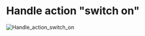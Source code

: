 # Handle action "switch on"

![Handle_action_switch_on](https://www.plantuml.com/plantuml/svg/ZP71IiGm48RlUOhVdDfJxyh27lKkWgSoD5CRI2SXcI2BxBilQTLL536t8TzyyqzoB4fPwnhCJShqiX9guIVEwYSA3pEY6BCXnYJAwjL7mJs92moQjigMLw_JWYWMRmO0_8pEAw_m1JRGccmFNLZGdRZq6_A1xTSDz09XocDhBB_oxTmMLhIUiIWfum0RnTxzPFPme-CoPP-se0VOvrYnnsNNHcmgV3DmA8p_-XuNpjpIIznLhVug4-Tdywdj95xN-KDxYXKJYKHzJmjTID4DGtkTOUYlaVS9Pw3zKqpcoEBg6Yu0 "Handle_action_switch_on")

<!-- 
```plantuml
@startuml
!pragma useVerticalIf on

start

partition Handle action "switch on" {
    if (item is "lamp") then (yes)
        if ("lamp" is in near_items) then (yes)
            :set lamp_state = "on";
            :set action_description = "You switched the lamp on";
        else 
            :set action_description = "There is no lamp here";
        endif
    else (no)
        :set action_description = "you cannot switch that (//item//) on";
    endif
}  

stop
@enduml
```
 -->
